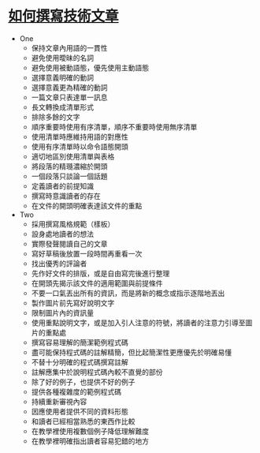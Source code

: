 # [如何撰寫技術文章](https://developers.google.com/tech-writing)

- One
  - 保持文章內用語的一貫性
  - 避免使用曖昧的名詞
  - 避免使用被動語態，優先使用主動語態
  - 選擇意義明確的動詞
  - 選擇意義更為精確的動詞
  - 一篇文章只表達單一訊息
  - 長文轉換成清單形式
  - 排除多餘的文字
  - 順序重要時使用有序清單，順序不重要時使用無序清單
  - 使用清單時應維持用語的對應性
  - 使用有序清單時以命令語態開頭
  - 適切地區別使用清單與表格
  - 將段落的精瓍濃縮於開頭
  - 一個段落只談論一個話題
  - 定義讀者的前提知識
  - 撰寫時意識讀者的存在
  - 在文件的開頭明確表達該文件的重點
- Two
  - 採用撰寫風格規範（樣板）
  - 設身處地讀者的想法
  - 實際發聲閱讀自己的文章
  - 寫好草稿後放置一段時間再重看一次
  - 找出優秀的評論者
  - 先作好文件的排版，或是自由寫完後進行整理
  - 在開頭先揭示該文件的適用範圍與前提條件
  - 不要一口氣丟出所有的資訊，而是將新的概念或指示逐階地丟出
  - 製作圖片前先寫好說明文字
  - 限制圖片內的資訊量
  - 使用重點說明文字，或是加入引人注意的符號，將讀者的注意力引導至圖片的重點處
  - 撰寫容易理解的簡潔範例程式碼
  - 盡可能保持程式碼的註解精簡，但比起簡潔性更應優先於明確易懂
  - 不替十分明確的程式碼撰寫註解
  - 註解應集中於說明程式碼內較不直覺的部份
  - 除了好的例子，也提供不好的例子
  - 提供各種複雜度的範例程式碼
  - 持續重新審視內容
  - 因應使用者提供不同的資料形態
  - 和讀者已經相當熟悉的東西作比較
  - 在教學裡使用複數個例子降低理解難度
  - 在教學裡明確指出讀者容易犯錯的地方
